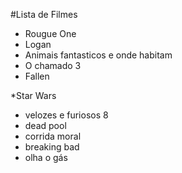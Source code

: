 #Lista de Filmes 



* Rougue One
* Logan
* Animais fantasticos e onde habitam
* O chamado 3
* Fallen

*Star Wars
* velozes e furiosos 8
* dead pool 
* corrida moral 
* breaking bad 
* olha o gás

